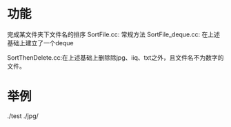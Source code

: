 # 功能
完成某文件夹下文件名的排序
SortFile.cc: 常规方法
SortFile_deque.cc: 在上述基础上建立了一个deque

SortThenDelete.cc:在上述基础上删除除jpg、iiq、txt之外，且文件名不为数字的文件。

# 举例
./test ./jpg/
